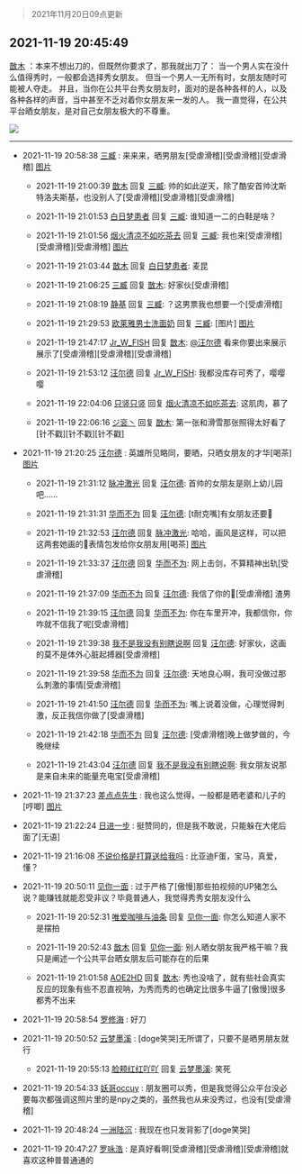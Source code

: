 > 2021年11月20日09点更新
<link rel="stylesheet" href="https://cdn.jsdelivr.net/gh/taotie6/sampleJSON@main/css/photo_show.css">
<meta name="referrer" content="no-referrer" />


 ## 2021-11-19 20:45:49 

 [㪚木](https://www.coolapk.com/feed/31583026?shareKey=ODdjOWYyMDRlMjJhNjE5N2FkOGY~) ：本来不想出刀的，但既然你要求了，那我就出刀了：
当一个男人实在没什么值得秀时，一般都会选择秀女朋友。
但当一个男人一无所有时，女朋友随时可能被人夺走。
并且，当你在公共平台秀女朋友时，面对的是各种各样的人，以及各种各样的声音，当中甚至不乏对着你女朋友来一发的人。
我一直觉得<!--break-->，在公共平台晒女朋友，是对自己女朋友极大的不尊重。 

<div class="album">
<img class="img-item" src="http://image.coolapk.com/feed/2021/1119/20/1081091_d325f504_5948_0618_89@640x426.gif" />
</div>

 ------- 

- 2021-11-19 20:58:38 [三臧](uid=1176937) : 来来来，晒男朋友[受虐滑稽][受虐滑稽][受虐滑稽] [图片](http://image.coolapk.com/feed/2021/1119/20/1176937_b8a1b204_6717_4697_14@2155x1437.jpeg)

    - 2021-11-19 21:00:39 [㪚木](uid=1081091) 回复 [三臧](uid=1176937): 帅的如此逆天，除了酷安首帅沈斯特洛夫斯基，也没别人了[受虐滑稽][受虐滑稽][受虐滑稽] 

    - 2021-11-19 21:01:53 [白日梦患者](uid=533502) 回复 [三臧](uid=1176937): 谁知道一二的白鞋是啥？ 

    - 2021-11-19 21:01:56 [烟火清凉不如吃茶去](uid=4279524) 回复 [三臧](uid=1176937): 我也来[受虐滑稽][受虐滑稽][受虐滑稽] [图片](http://image.coolapk.com/feed/2021/1119/21/4279524_a6262015_6912_9676_787@2160x2880.jpeg)

    - 2021-11-19 21:03:44 [㪚木](uid=1081091) 回复 [白日梦患者](uid=533502): 麦昆 

    - 2021-11-19 21:06:25 [三臧](uid=1176937) 回复 [㪚木](uid=1081091): 好家伙[受虐滑稽] 

    - 2021-11-19 21:08:19 [静基](uid=1353091) 回复 [三臧](uid=1176937): ？这男票我也想要一个[受虐滑稽] 

    - 2021-11-19 21:29:53 [欧莱雅男士洗面奶](uid=4119252) 回复 [三臧](uid=1176937): [图片] [图片](http://image.coolapk.com/feed/2021/1119/21/4119252_89064805_8592_0485_158@964x1044.jpeg)

    - 2021-11-19 21:47:17 [Jr_W_FISH](uid=444123) 回复 [㪚木](uid=1081091): <a class="feed-link-uname" href="/u/汪尔德">@汪尔德</a> 看来你要出来展示展示了[受虐滑稽][受虐滑稽][受虐滑稽] 

    - 2021-11-19 21:53:12 [汪尔德](uid=1595236) 回复 [Jr_W_FISH](uid=444123): 我都没库存可秀了，嘤嘤嘤 

    - 2021-11-19 22:04:06 [只竖只竖](uid=4291126) 回复 [烟火清凉不如吃茶去](uid=4279524): 这肌肉，慕了 

    - 2021-11-19 22:06:16 [ジ衮丶](uid=494451) 回复 [㪚木](uid=1081091): 第一张和滑雪那张照得太好看了[针不戳][针不戳][针不戳] 

- 2021-11-19 21:20:25 [汪尔德](uid=1595236) : 英雄所见略同，要晒，只晒女朋友的才华[喝茶] [图片](http://image.coolapk.com/feed/2021/1102/08/1595236_746b0a11_1396_138@1080x2151.jpeg)

    - 2021-11-19 21:31:12 [脉冲激光](uid=1825566) 回复 [汪尔德](uid=1595236): 首帅的女朋友是刚上幼儿园吧…… 

    - 2021-11-19 21:31:31 [华而不为](uid=1212555) 回复 [汪尔德](uid=1595236): [t耐克嘴]有女朋友还要🤺 

    - 2021-11-19 21:32:53 [汪尔德](uid=1595236) 回复 [脉冲激光](uid=1825566): 哈哈，画风是这样，可以把这两套她画的📡表情包发给你女朋友用[喝茶] [图片](http://image.coolapk.com/feed/2021/1102/08/1595236_909ade0c_1396_1369@1080x5601.jpeg)

    - 2021-11-19 21:33:37 [汪尔德](uid=1595236) 回复 [华而不为](uid=1212555): 网上击剑，不算精神出轨[受虐滑稽] 

    - 2021-11-19 21:37:09 [华而不为](uid=1212555) 回复 [汪尔德](uid=1595236): 我信了你的🥿[受虐滑稽]  渣男 

    - 2021-11-19 21:39:15 [汪尔德](uid=1595236) 回复 [华而不为](uid=1212555): 你在车里开冲，我都信你，你咋就不信我了呢[受虐滑稽] 

    - 2021-11-19 21:39:38 [我不是我没有别瞎说啊](uid=2231912) 回复 [汪尔德](uid=1595236): 好家伙，这画的莫不是体外心脏起搏器[受虐滑稽] 

    - 2021-11-19 21:39:58 [华而不为](uid=1212555) 回复 [汪尔德](uid=1595236): 天地良心啊，我可没做过那么刺激的事情[受虐滑稽] 

    - 2021-11-19 21:41:50 [汪尔德](uid=1595236) 回复 [华而不为](uid=1212555): 嘴上说着没做，心理觉得刺激，反正我信你做了[受虐滑稽] 

    - 2021-11-19 21:42:18 [华而不为](uid=1212555) 回复 [汪尔德](uid=1595236): [受虐滑稽]晚上做梦做的，今晚继续 

    - 2021-11-19 21:43:04 [汪尔德](uid=1595236) 回复 [我不是我没有别瞎说啊](uid=2231912): 我女朋友说那是来自未来的能量充电宝[受虐滑稽] 

- 2021-11-19 21:37:23 [差点点先生](uid=1622444) : 我也这么觉得，一般都是晒老婆和儿子的[哼唧] [图片](http://image.coolapk.com/feed/2021/1119/21/1622444_e22b8b9f_9041_3494_247@2752x1548.jpeg)

- 2021-11-19 21:22:24 [日进一步](uid=2008933) : 挺赞同的，但是我不敢说，只能躲在大佬后面了[无语] 

- 2021-11-19 21:16:08 [不说价格是打算送给我吗](uid=3415876) : 比亚迪F蛋，宝马，真爱，懂？ 

- 2021-11-19 20:50:11 [见你一面](uid=598942) : 过于严格了[傲慢]那些拍视频的UP猪怎么说？能赚钱就能忍受非议？毕竟普通人，我觉得秀秀女朋友没什么 

    - 2021-11-19 20:52:31 [唯爱咖啡与油条](uid=2799079) 回复 [见你一面](uid=598942): 你怎么知道人家不是摆拍 

    - 2021-11-19 20:52:43 [㪚木](uid=1081091) 回复 [见你一面](uid=598942): 别人晒女朋友我严格干嘛？我只是阐述一个公共平台晒女朋友后可能存在的后果 

    - 2021-11-19 21:01:58 [AOE2HD](uid=1269105) 回复 [㪚木](uid=1081091): 秀也没啥了，就有些社会真实反应的现象有些不忍直视呐，为秀而秀的也确定比很多牛逼了[傲慢]很多都秀不出来 

- 2021-11-19 20:58:54 [罗修海](uid=3774701) : 好刀 

- 2021-11-19 20:50:52 [云梦墨溪](uid=938645) : [doge笑哭]无所谓了，只要不是晒男朋友就行 

    - 2021-11-19 20:55:13 [脸颊红红吖吖](uid=12698253) 回复 [云梦墨溪](uid=938645): 笑死 

- 2021-11-19 20:54:33 [妖哥occuy](uid=1388591) : 朋友圈可以秀，但是我觉得公众平台没必要每次都强调这照片里的是npy之类的，虽然我也从来没秀过，也没有[受虐滑稽] 

- 2021-11-19 20:48:24 [一洲陆沉](uid=889471) : 我现在也只发背影了[doge笑哭] 

- 2021-11-19 20:47:27 [罗咏浩](uid=1442620) : 是真好看啊[受虐滑稽][受虐滑稽][受虐滑稽]就喜欢这种普普通通的 

